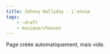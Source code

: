 ```yaml
---
title: Johnny Hallyday - L'envie
tags:
    - -draft
    - musique/chanson
---
```


Page créée automatiquement, mais vide.
